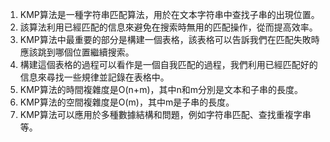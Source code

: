 

1. KMP算法是一種字符串匹配算法，用於在文本字符串中查找子串的出現位置。
2. 該算法利用已經匹配的信息來避免在搜索時無用的匹配操作，從而提高效率。
3. KMP算法中最重要的部分是構建一個表格，該表格可以告訴我們在匹配失敗時應該跳到哪個位置繼續搜索。
4. 構建這個表格的過程可以看作是一個自我匹配的過程，我們利用已經匹配好的信息來尋找一些規律並記錄在表格中。
5. KMP算法的時間複雜度是O(n+m)，其中n和m分別是文本和子串的長度。
6. KMP算法的空間複雜度是O(m)，其中m是子串的長度。
7. KMP算法可以應用於多種數據結構和問題，例如字符串匹配、查找重複字串等。